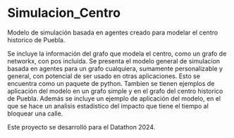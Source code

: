 # Simulacion_Centro
Modelo de simulación basada en agentes creado para modelar el centro historico de Puebla. 

Se incluye la información del grafo que modela el centro, como un grafo de networkx, con pos incluida.
Se presenta el modelo general de simulacion basada en agentes para un grafo cualquiera, sumamente personalizable y general, con potencial de ser usado en otras aplicaciones. Esto se encuentra como un paquete de python. Tambien se tienen ejemplos de aplicación del modelo en un grafo simple y en el grafo del centro historico de Puebla. Además se incluye un ejemplo de aplicación del modelo, en el que se hace un analisis estadistico del impacto que tiene el tiempo al bloquear una calle.

Este proyecto se desarrolló para el Datathon 2024.
